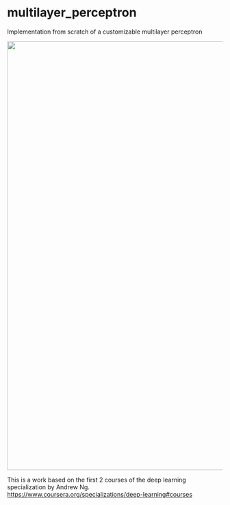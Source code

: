 # multilayer_perceptron
Implementation from scratch of a customizable multilayer perceptron

<img src="https://github.com/user-attachments/assets/1d51224a-bfba-4c43-944e-ffe02a65607f" width="1000">
<br />

This is a work based on the first 2 courses of the deep learning specialization by Andrew Ng.<br>
https://www.coursera.org/specializations/deep-learning#courses
